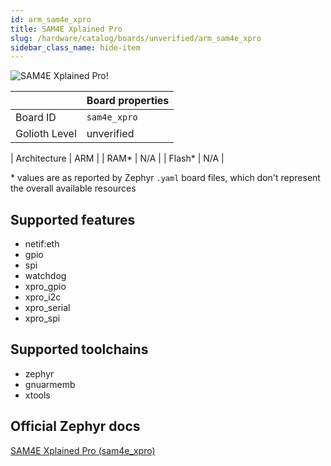 ```yaml
---
id: arm_sam4e_xpro
title: SAM4E Xplained Pro
slug: /hardware/catalog/boards/unverified/arm_sam4e_xpro
sidebar_class_name: hide-item
---
```


[//]: # (This is an auto-generated file, do not edit! Changes to it will be lost upon re-generation)

![SAM4E Xplained Pro!](/img/boards/arm/sam4e_xpro.jpg "SAM4E Xplained Pro")

|                | Board properties     |
| -------------  | -------------------- |
| Board ID       | `sam4e_xpro` |
| Golioth Level  | unverified       |

| Architecture   | ARM |
| RAM*           | N/A |
| Flash*         | N/A |

\* values are as reported by Zephyr `.yaml` board files, which don't represent the overall available resources



## Supported features

* netif:eth
* gpio
* spi
* watchdog
* xpro_gpio
* xpro_i2c
* xpro_serial
* xpro_spi

## Supported toolchains

* zephyr
* gnuarmemb
* xtools

## Official Zephyr docs

[SAM4E Xplained Pro (sam4e_xpro)](https://docs.zephyrproject.org/latest/boards/arm/sam4e_xpro/doc/index.html)
